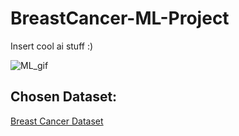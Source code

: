 # BreastCancer-ML-Project

Insert cool ai stuff :)

![ML_gif](https://media1.giphy.com/media/v1.Y2lkPTc5MGI3NjExeGN3NnIwamo2bDk4ZnB1M2VvM3Njbjh0emxucGpibmQ5NnJueXp3MCZlcD12MV9pbnRlcm5hbF9naWZfYnlfaWQmY3Q9Zw/2df5uS1wqS40Al0AOG/giphy.gif)

## Chosen Dataset: 
[Breast Cancer Dataset](https://www.kaggle.com/datasets/awsaf49/cbis-ddsm-breast-cancer-image-dataset/data)
